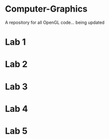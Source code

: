 # Computer-Graphics

A repository for all OpenGL code... being updated 
# Lab 1

# Lab 2

# Lab 3

# Lab 4

# Lab 5
